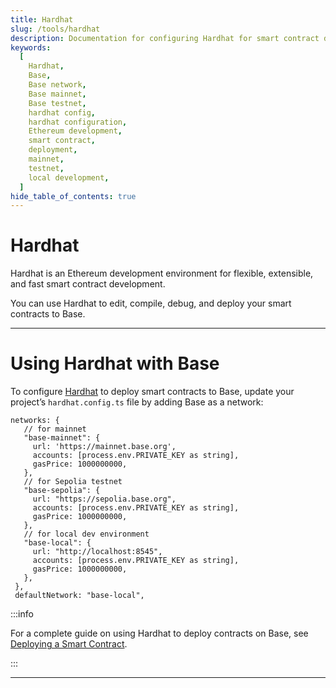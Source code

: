 ```yaml
---
title: Hardhat
slug: /tools/hardhat
description: Documentation for configuring Hardhat for smart contract development on Base, including setup instructions for mainnet, testnet, and local development environments.
keywords:
  [
    Hardhat,
    Base,
    Base network,
    Base mainnet,
    Base testnet,
    hardhat config,
    hardhat configuration,
    Ethereum development,
    smart contract,
    deployment,
    mainnet,
    testnet,
    local development,
  ]
hide_table_of_contents: true
---
```


# Hardhat

Hardhat is an Ethereum development environment for flexible, extensible, and fast smart contract development.

You can use Hardhat to edit, compile, debug, and deploy your smart contracts to Base.

---

# Using Hardhat with Base

To configure [Hardhat](https://hardhat.org/) to deploy smart contracts to Base, update your project’s `hardhat.config.ts` file by adding Base as a network:

```tsx
networks: {
   // for mainnet
   "base-mainnet": {
     url: 'https://mainnet.base.org',
     accounts: [process.env.PRIVATE_KEY as string],
     gasPrice: 1000000000,
   },
   // for Sepolia testnet
   "base-sepolia": {
     url: "https://sepolia.base.org",
     accounts: [process.env.PRIVATE_KEY as string],
     gasPrice: 1000000000,
   },
   // for local dev environment
   "base-local": {
     url: "http://localhost:8545",
     accounts: [process.env.PRIVATE_KEY as string],
     gasPrice: 1000000000,
   },
 },
 defaultNetwork: "base-local",
```

:::info

For a complete guide on using Hardhat to deploy contracts on Base, see [Deploying a Smart Contract](/guides/deploy-smart-contracts).

:::

---
